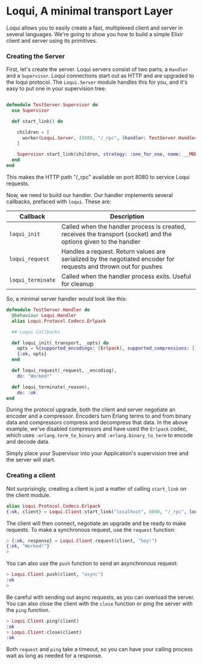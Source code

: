 # Loqui, A minimal transport Layer

Loqui allows you to easily create a fast, multiplexed client and server in several languages.
We're going to show you how to build a simple Elixir client and server using its primitives.

### Creating the Server

First, let's create the server. Loqui servers consist of two parts; a `Handler` and a `Supervisor`.
Loqui connections start out as HTTP and are upgraded to the loqui protocol. The `Loqui.Server` module handles 
this for you, and it's easy to put one in your supervision tree:

```elixir

defmodule TestServer.Supervisor do
  use Supervisor

  def start_link() do

    children = [
      worker(Loqui.Server, [8080, "/_rpc", [handler: TestServer.Handler]])
    ]

    Supervisor.start_link(children, strategy: :one_for_one, name: __MODULE__)
  end
end
```

This makes the HTTP path "/_rpc" available on port 8080 to service Loqui requests.

Now, we need to build our handler. Our handler implements several callbacks, prefaced with `loqui`.
These are:


| Callback |  Description             |
|----------|-------------------------|
| `loqui_init`       | Called when the handler process is created, receives the transport (socket) and the options given to the handler |
| `loqui_request`     | Handles a request. Return values are serialized by the negotiated encoder for requests and thrown out for pushes |
| `loqui_terminate`   | Called when the handler process exits. Useful for cleanup |


So, a minimal server handler would look like this:


```elixir
defmodule TestServer.Handler do
  @behaviour Loqui.Handler
  alias Loqui.Protocol.Codecs.Erlpack

  ## Loqui Callbacks

  def loqui_init(_transport, _opts) do
    opts = %{supported_encodings: [Erlpack], supported_compressions: []}
    {:ok, opts}
  end

  def loqui_request(_request, _encoding),
    do: "Worked!"

  def loqui_terminate(_reason),
    do: :ok
end
```

During the protocol upgrade, both the client and server negotiate an encoder and a compressor.
Encoders turn Erlang terms to and from binary data and compressors compress and
decompress that data. In the above example, we've disabled compressors and have used the `Erlpack`
codec, which uses `:erlang.term_to_binary` and `:erlang.binary_to_term` to encode and decode data.

Simply place your Supervisor into your Application's supervision tree and the server will start.


### Creating a client

Not surprisingly, creating a client is just a matter of calling `start_link` on the client module.

```elixir
alias Loqui.Protocol.Codecs.Erlpack
{:ok, client} = Loqui.Client.start_link("localhost", 8080, "/_rpc", loqui_opts: [codecs: [Erlpack]])
```

The client will then connect, negotiate an upgrade and be ready to make requests. To make a synchronous
request, use the `request` function:

```elixir
> {:ok, response} = Loqui.Client.request(client, "hey!")
{:ok, "Worked!"}
>
```

You can also use the `push` function to send an asynchronous request:

```elixir
> Loqui.Client.push(client, "async")
:ok
>
```

Be careful with sending out async requests, as you can overload the server.
You can also close the client with the `close` function or ping the server with the `ping` function.

```elixir
> Loqui.Client.ping(client)
:ok
> Loqui.Client.close(client)
:ok
```

Both `request` and `ping` take a timeout, so you can have your calling process wait as long
as needed for a response.

